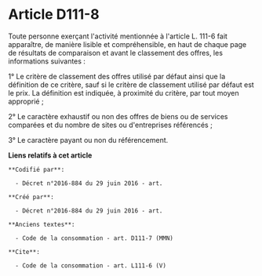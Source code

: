 # Article D111-8

Toute personne exerçant l'activité mentionnée à l'article L. 111-6 fait apparaître, de manière lisible et compréhensible, en
haut de chaque page de résultats de comparaison et avant le classement des offres, les informations suivantes : 

1° Le critère de classement des offres utilisé par défaut ainsi que la définition de ce critère, sauf si le critère de
classement utilisé par défaut est le prix. La définition est indiquée, à proximité du critère, par tout moyen approprié ; 

2° Le caractère exhaustif ou non des offres de biens ou de services comparées et du nombre de sites ou d'entreprises
référencés ; 

3° Le caractère payant ou non du référencement.

**Liens relatifs à cet article**

	**Codifié par**:

	  - Décret n°2016-884 du 29 juin 2016 - art.

	**Créé par**:

	  - Décret n°2016-884 du 29 juin 2016 - art.

	**Anciens textes**:

	  - Code de la consommation - art. D111-7 (MMN)

	**Cite**:

	  - Code de la consommation - art. L111-6 (V)
